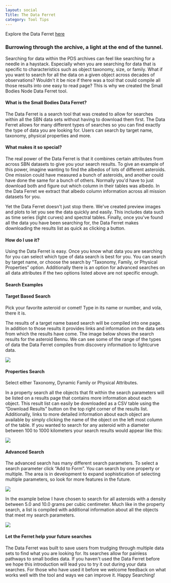 ```yaml
---
layout: social
Title: The Data Ferret
category: Tool Tips
---
```


Explore the Data Ferret [here](https://sbnapps.psi.edu/ferret/)
 
### Burrowing through the archive, a light at the end of the tunnel. 


Searching for data within the PDS archives can feel like searching for a needle in a haystack. Especially when you are searching for data that is specific to characteristics such as object taxonomy, size, or family. What if you want to search for all the data on a given object across decades of observations? Wouldn't it be nice if there was a tool that could compile all those results into one easy to read page? This is why we created the Small Bodies Node Data Ferret tool. 


#### What is the Small Bodies Data Ferret? 

The Data Ferret is a search tool that was created to allow for searches within all the SBN data sets without having to download them first. The Data Ferret allows for many different types of searches so you can find exactly the type of data you are looking for. Users can search by target name, taxonomy, physical properties and more.

#### What makes it so special?

The real power of the Data Ferret is that it combines certain attributes from across SBN datasets to give you your search results. To give an example of this power, imagine wanting to find the albedos of lots of different asteroids. One mission could have measured a bunch of asteroids, and another could have done the same for a bunch of others. Normally you'd have to just download both and figure out which column in their tables was albedo. In the Data Ferret we extract that albedo column information across all mission datasets for you. 

Yet the Data Ferret doesn't just stop there.  We've created preview images and plots to let you see the data quickly and easily.  This includes data such as time series (light curves) and spectral tables. Finally, once you've found all the data you have been searching for, the Data Ferret makes downloading the results list as quick as clicking a button.  

#### How do I use it? 

Using the Data Ferret is easy. Once you know what data you are searching for you can select which type of data search is best for you. You can search by target name, or choose the search by "Taxonomy, Family, or Physical Properties” option. Additionally there is an option for advanced searches on all data attributes if the two options listed above are not specific enough. 


#### Search Examples
#### Target Based Search

Pick your favorite asteroid or comet!  Type in its name or number, and vola, there it is.

The results of a target name based search will be compiled into one page. In addition to those results it provides links and information on the data sets from which the results have come. The image below shows the search results for the asteroid Bennu. We can see some of the range of the types of data the Data Ferret compiles from discovery information to lightcurve data. 

![](https://pdsregistryimages.psi.edu/minio/tips/the-ferret/BennuResults.png) 

#### Properties Search

Select either Taxonomy, Dynamic Family or Physical Attributes.


In a property search all the objects that fit within the search parameters will be listed on a results page that contains more information about each object. This result list can easily be downloaded as a CSV table using the “Download Results” button on the top right corner of the results list. Additionally, links to more detailed information about each object are available by simply clicking the name of the object on the left most column of the table.  If you wanted to search for any asteroid with a diameter between 100 to 1000 kilometers your search results would appear like this: 

![](https://pdsregistryimages.psi.edu/minio/tips/the-ferret/Asteroiddiameter.png)

#### Advanced Search
 
The advanced search has many different search parameters. To select a search parameter click “Add to Form”. You can search by one property or multiple. The area is in development to expand sophistication of selecting multiple parameters, so look for more features in the future.

![](https://pdsregistryimages.psi.edu/minio/tips/the-ferret/Searchparameters.png)


In the example below I have chosen to search for all asteroids with a density between 5.0 and 10.0 grams per cubic centimeter. Much like in the property search, a list is compiled with additional information about all the objects that meet my search parameters. 

![](https://pdsregistryimages.psi.edu/minio/tips/the-ferret/Density.png)


#### Let the Ferret help your future searches      

The Data Ferret was built to save users from trudging through multiple data sets to find what you are looking for. Its searches allow for painless pathways to small bodies data. If you haven't used the Data Ferret before we hope this introduction will lead you to try it out during your data searches. For those who have used it before we welcome feedback on what works well with the tool and ways we can improve it. Happy Searching!




